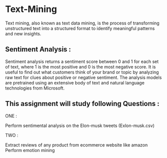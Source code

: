 # Text-Mining
Text mining, also known as text data mining, is the process of transforming unstructured text into a structured format to identify meaningful patterns and new insights.

## **Sentiment Analysis :**
Sentiment analysis returns a sentiment score between 0 and 1 for each set of text, where 1 is the most positive and 0 is the most negative score. It is useful to find out what customers think of your brand or topic by analyzing raw text for clues about positive or negative sentiment. The analysis models are pretrained using an extensive body of text and natural language technologies from Microsoft.


## **This assignment will study following Questions :**
ONE :

Perform sentimental analysis on the Elon-musk tweets (Exlon-musk.csv)

TWO :

Extract reviews of any product from ecommerce website like amazon
Perform emotion mining
